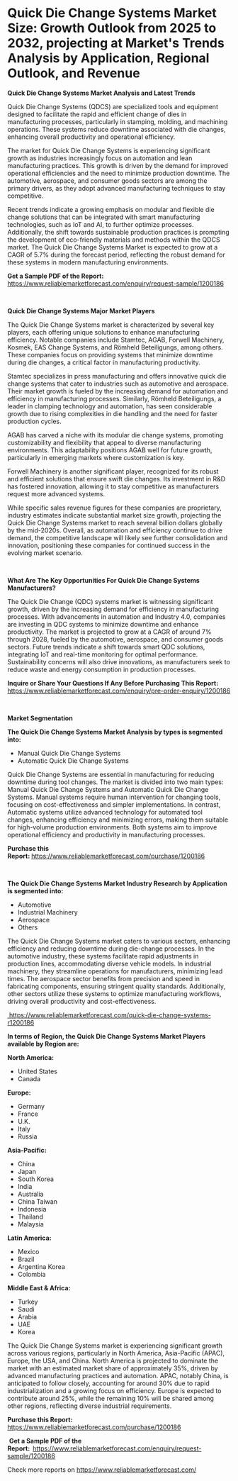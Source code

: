 <p><h1>Quick Die Change Systems Market Size: Growth Outlook from 2025 to 2032, projecting at Market's Trends Analysis by Application, Regional Outlook, and Revenue</h1></p><p><strong>Quick Die Change Systems Market Analysis and Latest Trends</strong></p>
<p><p>Quick Die Change Systems (QDCS) are specialized tools and equipment designed to facilitate the rapid and efficient change of dies in manufacturing processes, particularly in stamping, molding, and machining operations. These systems reduce downtime associated with die changes, enhancing overall productivity and operational efficiency. </p><p>The market for Quick Die Change Systems is experiencing significant growth as industries increasingly focus on automation and lean manufacturing practices. This growth is driven by the demand for improved operational efficiencies and the need to minimize production downtime. The automotive, aerospace, and consumer goods sectors are among the primary drivers, as they adopt advanced manufacturing techniques to stay competitive.</p><p>Recent trends indicate a growing emphasis on modular and flexible die change solutions that can be integrated with smart manufacturing technologies, such as IoT and AI, to further optimize processes. Additionally, the shift towards sustainable production practices is prompting the development of eco-friendly materials and methods within the QDCS market. The Quick Die Change Systems Market is expected to grow at a CAGR of 5.7% during the forecast period, reflecting the robust demand for these systems in modern manufacturing environments.</p></p>
<p><strong>Get a Sample PDF of the Report:&nbsp;</strong> <a href="https://www.reliablemarketforecast.com/enquiry/request-sample/1200186?utm_campaign=2465&utm_medium=2&utm_source=Github&utm_content=ia&utm_term=16022025&utm_id=quick-die-change-systems">https://www.reliablemarketforecast.com/enquiry/request-sample/1200186</a></p>
<p>&nbsp;</p>
<p><strong>Quick Die Change Systems Major Market Players</strong></p>
<p><p>The Quick Die Change Systems market is characterized by several key players, each offering unique solutions to enhance manufacturing efficiency. Notable companies include Stamtec, AGAB, Forwell Machinery, Kosmek, EAS Change Systems, and Römheld Beteiligungs, among others. These companies focus on providing systems that minimize downtime during die changes, a critical factor in manufacturing productivity.</p><p>Stamtec specializes in press manufacturing and offers innovative quick die change systems that cater to industries such as automotive and aerospace. Their market growth is fueled by the increasing demand for automation and efficiency in manufacturing processes. Similarly, Römheld Beteiligungs, a leader in clamping technology and automation, has seen considerable growth due to rising complexities in die handling and the need for faster production cycles.</p><p>AGAB has carved a niche with its modular die change systems, promoting customizability and flexibility that appeal to diverse manufacturing environments. This adaptability positions AGAB well for future growth, particularly in emerging markets where customization is key.</p><p>Forwell Machinery is another significant player, recognized for its robust and efficient solutions that ensure swift die changes. Its investment in R&D has fostered innovation, allowing it to stay competitive as manufacturers request more advanced systems.</p><p>While specific sales revenue figures for these companies are proprietary, industry estimates indicate substantial market size growth, projecting the Quick Die Change Systems market to reach several billion dollars globally by the mid-2020s. Overall, as automation and efficiency continue to drive demand, the competitive landscape will likely see further consolidation and innovation, positioning these companies for continued success in the evolving market scenario.</p></p>
<p>&nbsp;</p>
<p><strong>What Are The Key Opportunities For Quick Die Change Systems Manufacturers?</strong></p>
<p><p>The Quick Die Change (QDC) systems market is witnessing significant growth, driven by the increasing demand for efficiency in manufacturing processes. With advancements in automation and Industry 4.0, companies are investing in QDC systems to minimize downtime and enhance productivity. The market is projected to grow at a CAGR of around 7% through 2028, fueled by the automotive, aerospace, and consumer goods sectors. Future trends indicate a shift towards smart QDC solutions, integrating IoT and real-time monitoring for optimal performance. Sustainability concerns will also drive innovations, as manufacturers seek to reduce waste and energy consumption in production processes.</p></p>
<p><strong>Inquire or Share Your Questions If Any Before Purchasing This Report:</strong> <a href="https://www.reliablemarketforecast.com/enquiry/pre-order-enquiry/1200186?utm_campaign=2465&utm_medium=2&utm_source=Github&utm_content=ia&utm_term=16022025&utm_id=quick-die-change-systems">https://www.reliablemarketforecast.com/enquiry/pre-order-enquiry/1200186</a></p>
<p>&nbsp;</p>
<p><strong>Market Segmentation</strong></p>
<p><strong>The Quick Die Change Systems Market Analysis by types is segmented into:</strong></p>
<p><ul><li>Manual Quick Die Change Systems</li><li>Automatic Quick Die Change Systems</li></ul></p>
<p><p>Quick Die Change Systems are essential in manufacturing for reducing downtime during tool changes. The market is divided into two main types: Manual Quick Die Change Systems and Automatic Quick Die Change Systems. Manual systems require human intervention for changing tools, focusing on cost-effectiveness and simpler implementations. In contrast, Automatic systems utilize advanced technology for automated tool changes, enhancing efficiency and minimizing errors, making them suitable for high-volume production environments. Both systems aim to improve operational efficiency and productivity in manufacturing processes.</p></p>
<p><strong>Purchase this Report:&nbsp;</strong><a href="https://www.reliablemarketforecast.com/purchase/1200186?utm_campaign=2465&utm_medium=2&utm_source=Github&utm_content=ia&utm_term=16022025&utm_id=quick-die-change-systems">https://www.reliablemarketforecast.com/purchase/1200186</a></p>
<p>&nbsp;</p>
<p><strong>The Quick Die Change Systems Market Industry Research by Application is segmented into:</strong></p>
<p><ul><li>Automotive</li><li>Industrial Machinery</li><li>Aerospace</li><li>Others</li></ul></p>
<p><p>The Quick Die Change Systems market caters to various sectors, enhancing efficiency and reducing downtime during die-change processes. In the automotive industry, these systems facilitate rapid adjustments in production lines, accommodating diverse vehicle models. In industrial machinery, they streamline operations for manufacturers, minimizing lead times. The aerospace sector benefits from precision and speed in fabricating components, ensuring stringent quality standards. Additionally, other sectors utilize these systems to optimize manufacturing workflows, driving overall productivity and cost-effectiveness.</p></p>
<p><a href="https://www.reliablemarketforecast.com/quick-die-change-systems-r1200186?utm_campaign=2465&utm_medium=2&utm_source=Github&utm_content=ia&utm_term=16022025&utm_id=quick-die-change-systems">&nbsp;https://www.reliablemarketforecast.com/quick-die-change-systems-r1200186</a></p>
<p><strong>In terms of Region, the Quick Die Change Systems Market Players available by Region are:</strong></p>
<p>
    <p> <strong> North America: </strong>
        <ul>
            <li>United States</li>
            <li>Canada</li>
        </ul>
        </p> 
    <p> <strong> Europe: </strong>
        <ul>
            <li>Germany</li>
            <li>France</li>
            <li>U.K.</li>
            <li>Italy</li>
            <li>Russia</li>
        </ul>
        </p> 
    <p> <strong> Asia-Pacific: </strong>
        <ul>
            <li>China</li>
            <li>Japan</li>
            <li>South Korea</li>
            <li>India</li>
            <li>Australia</li>
            <li>China Taiwan</li>
            <li>Indonesia</li>
            <li>Thailand</li>
            <li>Malaysia</li>
        </ul>
        </p> 
    <p> <strong> Latin America: </strong>
        <ul>
            <li>Mexico</li>
            <li>Brazil</li>
            <li>Argentina Korea</li>
            <li>Colombia</li>
        </ul>
        </p> 
    <p> <strong> Middle East & Africa: </strong>
        <ul>
            <li>Turkey</li>
            <li>Saudi</li>
            <li>Arabia</li>
            <li>UAE</li>
            <li>Korea</li>
        </ul>
    </p>
    </p>
<p><p>The Quick Die Change Systems market is experiencing significant growth across various regions, particularly in North America, Asia-Pacific (APAC), Europe, the USA, and China. North America is projected to dominate the market with an estimated market share of approximately 35%, driven by advanced manufacturing practices and automation. APAC, notably China, is anticipated to follow closely, accounting for around 30% due to rapid industrialization and a growing focus on efficiency. Europe is expected to contribute around 25%, while the remaining 10% will be shared among other regions, reflecting diverse industrial requirements.</p></p>
<p><strong>Purchase this Report: </strong><a href="https://www.reliablemarketforecast.com/purchase/1200186?utm_campaign=2465&utm_medium=2&utm_source=Github&utm_content=ia&utm_term=16022025&utm_id=quick-die-change-systems">https://www.reliablemarketforecast.com/purchase/1200186</a></p>
<p>&nbsp;<strong>Get a Sample PDF of the Report:&nbsp;&nbsp;</strong><a href="https://www.reliablemarketforecast.com/enquiry/request-sample/1200186?utm_campaign=2465&utm_medium=2&utm_source=Github&utm_content=ia&utm_term=16022025&utm_id=quick-die-change-systems">https://www.reliablemarketforecast.com/enquiry/request-sample/1200186</a></p>
<p><strong></strong></p>
<p>Check more reports on <a href="https://www.reliablemarketforecast.com/?utm_campaign=2465&utm_medium=2&utm_source=Github&utm_content=ia&utm_term=16022025&utm_id=quick-die-change-systems">https://www.reliablemarketforecast.com/</a></p>